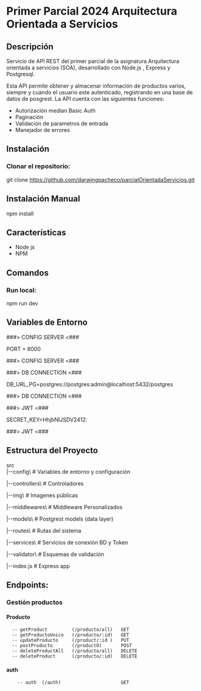 # Primer Parcial 2024 Arquitectura Orientada a Servicios

## Descripción

Servicio de API REST del primer parcial de la asignatura Arquitectura orientada a servicios (SOA), desarrollado con Node.js , Express y Postgresql.

Esta API permite obtener y almacenar información de productos varios, siempre y cuando el usuario este autenticado, registrando en una base de datos de posgrest. La API cuenta con las siguientes funciones:

* Autorización median Basic Auth
* Paginación
* Validación de parametros de entrada
* Manejador de errores

## Instalación

### Clonar el repositorio:

git clone https://github.com/darwingpacheco/parcialOrientadaServicios.git

## Instalación Manual

 npm install

 ## Características

 * Node js
 * NPM

 ## Comandos

 ### Run local:

 npm run dev

 ## Variables de Entorno

###> CONFIG SERVER <###

PORT = 8000

###> CONFIG SERVER <###


###> DB CONNECTION <###

DB_URL_PG=postgres://postgres:admin@localhost:5432/postgres

###> DB CONNECTION <###


###> JWT <###

SECRET_KEY=HhjbNIJSDV2412:

###> JWT <###


## Estructura del Proyecto

src\
 |--config\         # Variables de entorno y configuración 
 
 |--controllers\    # Controladores 
 
 |--img\            # Imagenes públicas
 
 |--middlewares\    # Middleware Personalizados

 |--models\         # Postgrest models (data layer) 
 
 |--routes\         # Rutas del sistema
 
 |--services\       # Servicios de conexión BD y Token 
 
 |--validator\      # Esquemas de validación
 
 |--index.js        # Express app


## Endpoints:

### Gestión productos
    
#### Producto
      -- getProduct         (/producto/all)   GET
      -- getProductoUnico   (/producto/:id)   GET
      -- updateProducto     (/product/:id )   PUT
      -- postProducto       (/productO)       POST
      -- deleteProductAll   (/producto/all)   DELETE
      -- deleteProduct      (/producto/:id)   DELETE

#### auth
        -- auth  (/auth)                      GET
